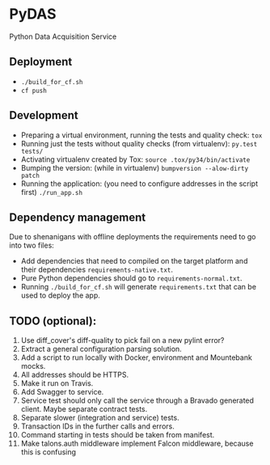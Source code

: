 PyDAS
=====
Python Data Acquisition Service

## Deployment
* `./build_for_cf.sh`
* `cf push`

## Development
* Preparing a virtual environment, running the tests and quality check: `tox`
* Running just the tests without quality checks (from virtualenv): `py.test tests/`
* Activating virtualenv created by Tox: `source .tox/py34/bin/activate`
* Bumping the version: (while in virtualenv) `bumpversion --alow-dirty patch`
* Running the application: (you need to configure addresses in the script first) `./run_app.sh`

## Dependency management
Due to shenanigans with offline deployments the requirements need to go into two files:
* Add dependencies that need to compiled on the target platform and their dependencies `requirements-native.txt`.
* Pure Python dependencies should go to `requirements-normal.txt`.
* Running `./build_for_cf.sh` will generate `requirements.txt` that can be used to deploy the app.

## TODO (optional):
1. Use diff_cover's diff-quality to pick fail on a new pylint error?
1. Extract a general configuration parsing solution.
1. Add a script to run locally with Docker, environment and Mountebank mocks.
1. All addresses should be HTTPS.
1. Make it run on Travis.
1. Add Swagger to service.
1. Service test should only call the service through a Bravado generated client. Maybe separate contract tests.
1. Separate slower (integration and service) tests.
1. Transaction IDs in the further calls and errors.
1. Command starting in tests should be taken from manifest.
1. Make talons.auth middleware implement Falcon middleware, because this is confusing
